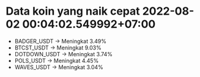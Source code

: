# Data koin yang naik cepat 2022-08-02 00:04:02.549992+07:00

* BADGER_USDT -> Meningkat 3.49%
* BTCST_USDT -> Meningkat 9.03%
* DOTDOWN_USDT -> Meningkat 3.74%
* POLS_USDT -> Meningkat 4.45%
* WAVES_USDT -> Meningkat 3.04%
